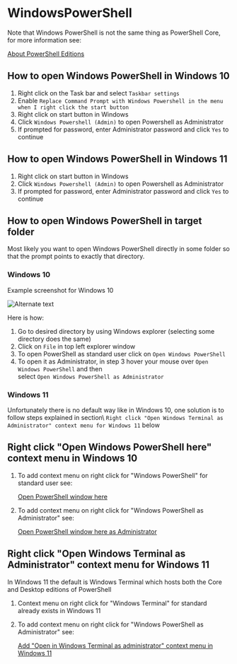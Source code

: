 
# WindowsPowerShell

Note that Windows PowerShell is not the same thing as PowerShell Core, for more information see:

[About PowerShell Editions][about pseditions]

## How to open Windows PowerShell in Windows 10

1. Right click on the Task bar and select `Taskbar settings`
2. Enable `Replace Command Prompt with Windows Powershell in the menu when I right click the start button`
3. Right click on start button in Windows
4. Click `Windows Powershell (Admin)` to open Powershell as Administrator
5. If prompted for password, enter Administrator password and click `Yes` to continue

## How to open Windows PowerShell in Windows 11

1. Right click on start button in Windows
2. Click `Windows Powershell (Admin)` to open Powershell as Administrator
3. If prompted for password, enter Administrator password and click `Yes` to continue

## How to open Windows PowerShell in target folder

Most likely you want to open Windows PowerShell directly in some folder so that the prompt points to
exactly that directory.

### Windows 10

Example screenshot for Windows 10

![Alternate text](Screenshots/WindowsPowerShell.png)

Here is how:

1. Go to desired directory by using Windows explorer (selecting some directory does the same)
2. Click on `File` in top left explorer window
3. To open PowerShell as standard user click on `Open Windows PowerShell`
4. To open it as Administrator, in step 3 hover your mouse over `Open Windows PowerShell` and then\
   select `Open Windows PowerShell as Administrator`

### Windows 11

Unfortunately there is no default way like in Windows 10, one solution is to follow steps explained
in section\ `Right click "Open Windows Terminal as Administrator" context menu for Windows 11` below

## Right click "Open Windows PowerShell here" context menu in Windows 10

1. To add context menu on right click for "Windows PowerShell" for standard user see:

    [Open PowerShell window here][powershell here]

2. To add context menu on right click for "Windows PowerShell as Administrator" see:

    [Open PowerShell window here as Administrator][powershell here as admin]

## Right click "Open Windows Terminal as Administrator" context menu for Windows 11

In Windows 11 the default is Windows Terminal which hosts both the Core and Desktop editions of PowerShell

1. Context menu on right click for "Windows Terminal" for standard already exists in Windows 11

2. To add context menu on right click for "Windows PowerShell as Administrator" see:

    [Add "Open in Windows Terminal as administrator" context menu in Windows 11][Terminal as admin]

[about pseditions]: https://docs.microsoft.com/en-us/powershell/module/microsoft.powershell.core/about/about_powershell_editions?view=powershell-7
[powershell here]: https://www.tenforums.com/tutorials/60175-open-powershell-window-here-context-menu-add-windows-10-a.html
[powershell here as admin]: https://www.tenforums.com/tutorials/60177-add-open-powershell-window-here-administrator-windows-10-a.html
[Terminal as admin]: https://www.elevenforum.com/t/add-open-in-windows-terminal-as-administrator-context-menu-in-windows-11.581/

